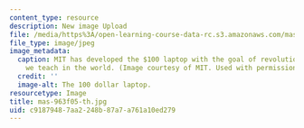 ```yaml
---
content_type: resource
description: New image Upload
file: /media/https%3A/open-learning-course-data-rc.s3.amazonaws.com/mas-963-technological-tools-for-school-reform-fall-2005/c91879487aa2248b87a7a761a10ed279_mas-963f05-th.jpg
file_type: image/jpeg
image_metadata:
  caption: MIT has developed the $100 laptop with the goal of revolutionizing how
    we teach in the world. (Image courtesy of MIT. Used with permission.)
  credit: ''
  image-alt: The 100 dollar laptop.
resourcetype: Image
title: mas-963f05-th.jpg
uid: c9187948-7aa2-248b-87a7-a761a10ed279
---
```

